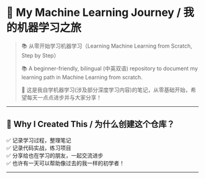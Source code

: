 # 🧠 My Machine Learning Journey / 我的机器学习之旅
> 📚 从零开始学习机器学习（Learning Machine Learning from Scratch, Step by Step）
>
> 📚 A beginner-friendly, bilingual (中英双语) repository to document my learning path in Machine Learning from scratch.
>  
> 🐣 这是我自学机器学习(涉及部分深度学习内容)的笔记，从零基础开始，希望每天一点点进步并与大家分享！
>

---

## 🚀 Why I Created This / 为什么创建这个仓库？

✅ 记录学习过程，整理笔记  
✅ 记录代码实战，练习项目  
✅ 分享给也在学习的朋友，一起交流进步  
✅ 也许有一天可以帮助像过去的我一样的初学者！

---
